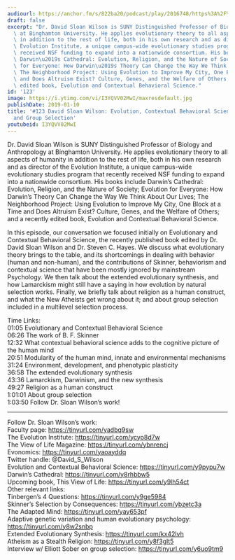 ```yaml
---
audiourl: https://anchor.fm/s/822ba20/podcast/play/2016748/https%3A%2F%2Fd3ctxlq1ktw2nl.cloudfront.net%2Fproduction%2F2019-0-1%2F7778072-44100-2-34b4c1c0f309e.m4a
draft: false
excerpt: "Dr. David Sloan Wilson is SUNY Distinguished Professor of Biology and Anthropology\
  \ at Binghamton University. He applies evolutionary theory to all aspects of humanity\
  \ in addition to the rest of life, both in his own research and as director of the\
  \ Evolution Institute, a unique campus-wide evolutionary studies program that recently\
  \ received NSF funding to expand into a nationwide consortium. His books include\
  \ Darwin\u2019s Cathedral: Evolution, Religion, and the Nature of Society; Evolution\
  \ for Everyone: How Darwin\u2019s Theory Can Change the Way We Think About Our Lives;\
  \ The Neighborhood Project: Using Evolution to Improve My City, One Block at a Time\
  \ and Does Altruism Exist? Culture, Genes, and the Welfare of Others; and a recently\
  \ edited book, Evolution and Contextual Behavioral Science."
id: '123'
image: https://i.ytimg.com/vi/I3YQVV02MwI/maxresdefault.jpg
publishDate: 2019-01-10
title: '#123 David Sloan Wilson: Evolution, Contextual Behavioral Science, Religion,
  and Group Selection'
youtubeid: I3YQVV02MwI
---
```

<div class="timelinks">

Dr. David Sloan Wilson is SUNY Distinguished Professor of Biology and Anthropology at Binghamton University. He applies evolutionary theory to all aspects of humanity in addition to the rest of life, both in his own research and as director of the Evolution Institute, a unique campus-wide evolutionary studies program that recently received NSF funding to expand into a nationwide consortium. His books include Darwin’s Cathedral: Evolution, Religion, and the Nature of Society; Evolution for Everyone: How Darwin’s Theory Can Change the Way We Think About Our Lives; The Neighborhood Project: Using Evolution to Improve My City, One Block at a Time and Does Altruism Exist? Culture, Genes, and the Welfare of Others; and a recently edited book, Evolution and Contextual Behavioral Science.

In this episode, our conversation we focused initially on Evolutionary and Contextual Behavioral Science, the recently published book edited by Dr. David Sloan Wilson and Dr. Steven C. Hayes. We discuss what evolutionary theory brings to the table, and its shortcomings in dealing with behavior (human and non-human), and the contributions of Skinner, behaviorism and contextual science that have been mostly ignored by mainstream Psychology. We then talk about the extended evolutionary synthesis, and how Lamarckism might still have a saying in how evolution by natural selection works. Finally, we briefly talk about religion as a human construct, and what the New Atheists get wrong about it; and about group selection included in a multilevel selection process.

Time Links:  
<time>01:05</time> Evolutionary and Contextual Behavioral Science  
<time>06:26</time> The work of B. F. Skinner                            
<time>12:32</time> What contextual behavioral science adds to the cognitive picture of the human mind              
<time>20:51</time> Modularity of the human mind, innate and environmental mechanisms            
<time>31:24</time> Environment, development, and phenotypic plasticity     
<time>36:58</time> The extended evolutionary synthesis        
<time>43:36</time> Lamarckism, Darwinism, and the new synthesis         
<time>49:27</time> Religion as a human construct      
<time>1:01:01</time> About group selection  
<time>1:03:50</time> Follow Dr. Sloan Wilson’s work!

---

Follow Dr. Sloan Wilson’s work:  
Faculty page: https://tinyurl.com/yadbq9sw  
The Evolution Institute: https://tinyurl.com/ycyo8d7w  
The View of Life Magazine: https://tinyurl.com/ybnrencj  
Evonomics: https://tinyurl.com/yaoayddq  
Twitter handle: @David_S_Wilson  
Evolution and Contextual Behavioral Science: https://tinyurl.com/y9pypu7w  
Darwin’s Cathedral: https://tinyurl.com/y8rhbbw5  
Upcoming book, This View of Life: https://tinyurl.com/y9lh54ct  
Other relevant links:  
Tinbergen’s 4 Questions: https://tinyurl.com/y9ge5984  
Skinner’s Selection by Consequences: https://tinyurl.com/ybzetc3a  
The Adapted Mind: https://tinyurl.com/yay653pf  
Adaptive genetic variation and human evolutionary psychology: https://tinyurl.com/y8w2snbp  
Extended Evolutionary Synthesis: https://tinyurl.com/kx42lvh  
Atheism as a Stealth Religion: https://tinyurl.com/y8f3glt5  
Interview w/ Elliott Sober on group selection: https://tinyurl.com/y6uo9tm9
</div>

